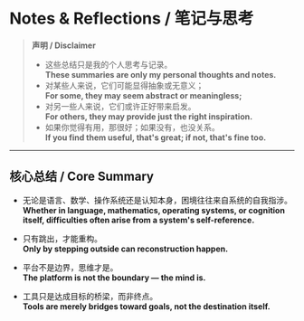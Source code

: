 # Notes & Reflections / 笔记与思考

> **声明 / Disclaimer**  
> - 这些总结只是我的个人思考与记录。  
>   **These summaries are only my personal thoughts and notes.**  
> - 对某些人来说，它们可能显得抽象或无意义；  
>   **For some, they may seem abstract or meaningless;**  
> - 对另一些人来说，它们或许正好带来启发。  
>   **For others, they may provide just the right inspiration.**  
> - 如果你觉得有用，那很好；如果没有，也没关系。  
>   **If you find them useful, that's great; if not, that's fine too.**

---

## 核心总结 / Core Summary

- 无论是语言、数学、操作系统还是认知本身，困境往往来自系统的自我指涉。  
  **Whether in language, mathematics, operating systems, or cognition itself, difficulties often arise from a system's self-reference.**

- 只有跳出，才能重构。  
  **Only by stepping outside can reconstruction happen.**

- 平台不是边界，思维才是。  
  **The platform is not the boundary — the mind is.**

- 工具只是达成目标的桥梁，而非终点。  
  **Tools are merely bridges toward goals, not the destination itself.**
